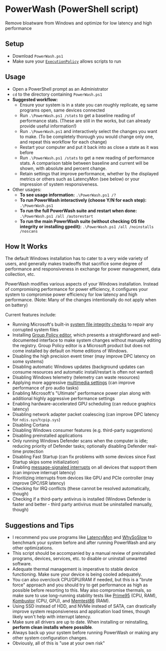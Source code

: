 # PowerWash (PowerShell script)
Remove bloatware from Windows and optimize for low latency and high performance

## Setup
- Download `PowerWash.ps1`
- Make sure your [`ExecutionPolicy`](https://learn.microsoft.com/en-us/powershell/module/microsoft.powershell.security/set-executionpolicy?view=powershell-7.3) allows scripts to run

## Usage
- Open a PowerShell prompt as an Administrator
- `cd` to the directory containing `PowerWash.ps1`
- **Suggested workflow:**
  - Ensure your system is in a state you can roughly replicate, eg same programs open, same devices connected
  - Run `.\PowerWash.ps1 /stats` to get a baseline reading of performance stats. (These are still in the works, but can already provide useful information!)
  - Run `.\PowerWash.ps1` and interactively select the changes you want to make. (To be completely thorough you would change only one, and repeat this workflow for each change)
  - Restart your computer and put it back into as close a state as it was before
  - Run `.\PowerWash.ps1 /stats` to get a new reading of performance stats. A comparison table between baseline and current will be shown, with absolute and percent change.
  - Retain settings that improve performance, whether by the displayed metrics or others such as LatencyMon (see below) or your impression of system responsiveness.
- Other usages:
  - **To see usage information:** `.\PowerWash.ps1 /?`
  - **To run PowerWash interactively (choose Y/N for each step):** `.\PowerWash.ps1`
  - **To run the full PowerWash suite and restart when done:** `.\PowerWash.ps1 /all /autorestart`
  - **To run the main PowerWash suite (without checking OS file integrity or installing gpedit):** `.\PowerWash.ps1 /all /noinstalls /noscans`


## How It Works
The default Windows installation has to cater to a very wide variety of users, and generally makes tradeoffs that sacrifice some degree of performance and responsiveness in exchange for power management, data collection, etc.

PowerWash modifies various aspects of your Windows installation. Instead of compromising performance for power efficiency, it configures your system to compromise power efficiency for low latency and high performance. (Note: Many of the changes intentionally do not apply when on battery)

Current features include:
- Running Microsoft's built-in [system file integrity checks](https://support.microsoft.com/en-us/topic/use-the-system-file-checker-tool-to-repair-missing-or-corrupted-system-files-79aa86cb-ca52-166a-92a3-966e85d4094e) to repair any corrupted system files
- Installing [Group Policy editor](https://learn.microsoft.com/en-us/previous-versions/windows/it-pro/windows-server-2012-r2-and-2012/dn265982(v=ws.11)), which presents a straightforward and well-documented interface to make system changes without manually editing the registry. Group Policy editor is a Microsoft product but does not come installed by default on Home editions of Windows.
- Disabling the high precision event timer (may improve DPC latency on some systems)
- Disabling automatic Windows updates (background updates can consume resources and automatic install/restart is often not wanted)
- Disabling Windows telemetry (telemetry can waste resources)
- Applying more aggressive [multimedia settings](https://learn.microsoft.com/en-us/windows/win32/procthread/multimedia-class-scheduler-service) (can improve performance of pro audio tasks)
- Enabling Microsoft's "Ultimate" performance power plan along with additional highly aggressive performance settings
- Enabling hardware-accelerated GPU scheduling (can reduce graphics latency)
- Disabling network adapter packet coalescing (can improve DPC latency for `ndis.sys`/`tcpip.sys`)
- Disabling Cortana
- Disabling Windows consumer features (e.g. third-party suggestions)
- Disabling preinstalled applications
- Only running Windows Defender scans when the computer is idle; reducing priority of Defender tasks; optionally disabling Defender real-time protection
- Disabling Fast Startup (can fix problems with some devices since Fast Startup skips some initialization)
- Enabling [message-signaled interrupts](https://learn.microsoft.com/en-us/windows-hardware/drivers/kernel/introduction-to-message-signaled-interrupts) on all devices that support them (can improve interrupt latency)
- Prioritizing interrupts from devices like GPU and PCIe controller (may improve DPC/ISR latency)
- Checking for IRQ conflicts (these cannot be resolved automatically, though)
- Checking if a third-party antivirus is installed (Windows Defender is faster and better - third party antivirus must be uninstalled manually, though)

## Suggestions and Tips
- I recommend you use programs like [LatencyMon](https://www.resplendence.com/latencymon) and [WhySoSlow](https://www.resplendence.com/whysoslow) to benchmark your system before and after running PowerWash and any other optimizations.
- This script should be accompanied by a manual review of preinstalled programs, devices, services, etc. to disable or uninstall unwanted software.
- Adequate thermal management is imperative to stable device functioning. Make sure your device is being cooled adequately.
- You can also overclock CPU/GPU/RAM if needed, but this is a "brute force" approach and you should try to get performance as high as possible before resorting to this. May also compromise thermals, so make sure to use long-running stability tests like [Prime95](https://www.mersenne.org/download/) (CPU, RAM), [Kombustor](https://geeks3d.com/furmark/kombustor/) (CPU, GPU), and [Memtest86](https://www.memtest86.com/) (RAM).
- Using SSD instead of HDD, and NVMe instead of SATA, can drastically improve system responsiveness and application load times, though likely won't help with interrupt latency.
- Make sure all drivers are up to date. When installing or reinstalling, __perform clean installs where possible__.
- Always back up your system before running PowerWash or making any other system configuration changes.
- Obviously, all of this is "use at your own risk"
